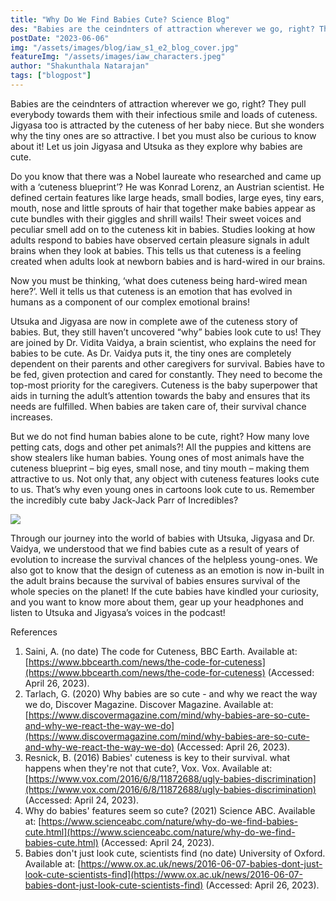 ```yaml
---
title: "Why Do We Find Babies Cute? Science Blog"
des: "Babies are the ceindnters of attraction wherever we go, right? They pull everybody towards them with their infectious smile and loads of cuteness. Jigyasa too is attracted by the cuteness of her baby niece. But she wonders why the tiny ones are so attractive"
postDate: "2023-06-06"
img: "/assets/images/blog/iaw_s1_e2_blog_cover.jpg"
featureImg: "/assets/images/iaw_characters.jpeg"
author: "Shakunthala Natarajan"
tags: ["blogpost"]
---
```

Babies are the ceindnters of attraction wherever we go, right? They pull everybody towards them with their infectious smile and loads of cuteness. Jigyasa too is attracted by the cuteness of her baby niece. But she wonders why the tiny ones are so attractive. I bet you must also be curious to know about it! Let us join Jigyasa and Utsuka as they explore why babies are cute.

Do you know that there was a Nobel laureate who researched and came up with a ‘cuteness blueprint’? He was Konrad Lorenz, an Austrian scientist. He defined certain features like large heads, small bodies, large eyes, tiny ears, mouth, nose and little sprouts of hair that together make babies appear as cute bundles with their giggles and shrill wails! Their sweet voices and peculiar smell add on to the cuteness kit in babies. Studies looking at how adults respond to babies have observed certain pleasure signals in adult brains when they look at babies. This tells us that cuteness is a feeling created when adults look at newborn babies and is hard-wired in our brains. 

Now you must be thinking, ‘what does cuteness being hard-wired mean here?’. Well it tells us that cuteness is an emotion that has evolved in humans as a component of our complex emotional brains! 

Utsuka and Jigyasa are now in complete awe of the cuteness story of babies. But, they still haven’t uncovered “why” babies look cute to us! They  are joined by Dr. Vidita Vaidya, a brain scientist, who explains the need for babies to be cute. As Dr. Vaidya puts it, the tiny ones are completely dependent on their parents and other caregivers for survival. Babies have to be fed, given protection and cared for constantly. They need to become the top-most priority for the caregivers. Cuteness is the baby superpower that aids in turning the adult’s attention towards the baby and ensures that its needs are fulfilled. When babies are taken care of, their survival chance increases. 

But we do not find human babies alone to be cute, right?  How many love petting cats, dogs and other pet animals?! All the puppies and kittens are show stealers like human babies. Young ones of most animals have the cuteness blueprint – big eyes, small nose, and tiny mouth – making them attractive to us. Not only that, any object with cuteness features looks cute to us. That’s why even young ones in cartoons look cute to us. Remember the incredibly cute baby Jack-Jack Parr of Incredibles? 

<img src = "*/snh_blog_site/assets/images/blog/iaw_s1_e1_blog_illustration.png">


Through our journey into the world of babies with Utsuka, Jigyasa and Dr. Vaidya, we understood that we find babies cute  as a result of years of evolution to increase the survival chances of the helpless young-ones. We also got to know that the  design of cuteness as an emotion is now in-built in the adult brains because the survival of babies ensures survival of the whole species  on the planet! If the cute babies have kindled your curiosity, and you want to know more about them, gear up your headphones and listen to Utsuka and Jigyasa’s voices in the podcast!

References

1. Saini, A. (no date) The code for Cuteness, BBC Earth. Available at: [https://www.bbcearth.com/news/the-code-for-cuteness](https://www.bbcearth.com/news/the-code-for-cuteness) (Accessed: April 26, 2023).
1. Tarlach, G. (2020) Why babies are so cute - and why we react the way we do, Discover Magazine. Discover Magazine. Available at: [https://www.discovermagazine.com/mind/why-babies-are-so-cute-and-why-we-react-the-way-we-do](https://www.discovermagazine.com/mind/why-babies-are-so-cute-and-why-we-react-the-way-we-do) (Accessed: April 26, 2023).
1. Resnick, B. (2016) Babies' cuteness is key to their survival. what happens when they're not that cute?, Vox. Vox. Available at: [https://www.vox.com/2016/6/8/11872688/ugly-babies-discrimination](https://www.vox.com/2016/6/8/11872688/ugly-babies-discrimination) (Accessed: April 24, 2023).
1. Why do babies' features seem so cute? (2021) Science ABC. Available at: [https://www.scienceabc.com/nature/why-do-we-find-babies-cute.html](https://www.scienceabc.com/nature/why-do-we-find-babies-cute.html) (Accessed: April 24, 2023).
1. Babies don't just look cute, scientists find (no date) University of Oxford. Available at: [https://www.ox.ac.uk/news/2016-06-07-babies-dont-just-look-cute-scientists-find](https://www.ox.ac.uk/news/2016-06-07-babies-dont-just-look-cute-scientists-find) (Accessed: April 26, 2023).
